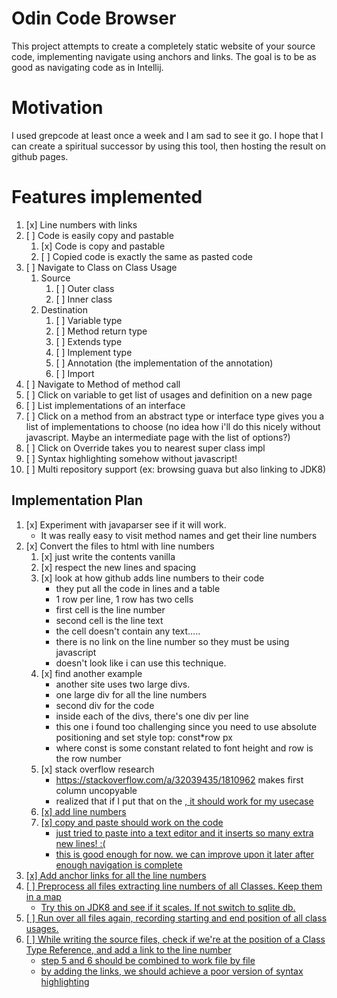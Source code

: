 # Odin Code Browser

This project attempts to create a completely static website of your source code,
implementing navigate using anchors and links. The goal is to be as good as
navigating code as in Intellij.

# Motivation
I used grepcode at least once a week and I am sad to see it go.
I hope that I can create a spiritual successor by using this tool, then hosting
the result on github pages.

# Features implemented
1. [x] Line numbers with links
2. [ ] Code is easily copy and pastable
    1. [x] Code is copy and pastable 
    2. [ ] Copied code is exactly the same as pasted code
3. [ ] Navigate to Class on Class Usage
    1. Source
        1. [ ] Outer class
        2. [ ] Inner class
    1. Destination
        1. [ ] Variable type
        2. [ ] Method return type
        3. [ ] Extends type
        4. [ ] Implement type
        5. [ ] Annotation (the implementation of the annotation)
        6. [ ] Import
4. [ ] Navigate to Method of method call
5. [ ] Click on variable to get list of usages and definition on a new page
6. [ ] List implementations of an interface
7. [ ] Click on a method from an abstract type or interface type gives you a
   list of implementations to choose (no idea how i'll do this nicely without
javascript. Maybe an intermediate page with the list of options?)
8. [ ] Click on Override takes you to nearest super class impl
9. [ ] Syntax highlighting somehow without javascript!
10. [ ] Multi repository support (ex: browsing guava but also linking to JDK8)



## Implementation Plan

1. [x] Experiment with javaparser see if it will work.
    - It was really easy to visit method names and get their line numbers
2. [x] Convert the files to html with line numbers
    1. [x] just write the contents vanilla
    2. [x] respect the new lines and spacing
    3. [x] look at how github adds line numbers to their code
        - they put all the code in lines and a table
        - 1 row per line, 1 row has two cells
        - first cell is the line number
        - second cell is the line text
        - the cell doesn't contain any text.....
        - there is no link on the line number so they must be using javascript
        - doesn't look like i can use this technique.
    4. [x] find another example
        - another site uses two large divs.
        - one large div for all the line numbers
        - second div for the code
        - inside each of the divs, there's one div per line
        - this one i found too challenging since you need to use absolute
          positioning and set style top: const*row px
        - where const is some constant related to font height and row is the row
          number
    5. [x] stack overflow research
        - https://stackoverflow.com/a/32039435/1810962 makes first column
          uncopyable
        - realized that if I put that on the <a href>, it should work for my
          usecase
    4. [x] add line numbers
    5. [x] copy and paste should work on the code
        - just tried to paste into a text editor and it inserts so many extra
          new lines! :(
        - this is good enough for now. we can improve upon it later after enough
          navigation is complete
3. [x] Add anchor links for all the line numbers
4. [ ] Preprocess all files extracting line numbers of all Classes. Keep them in
   a map
    - Try this on JDK8 and see if it scales. If not switch to sqlite db.
5. [ ] Run over all files again, recording starting and end position of all
   class usages.
6. [ ] While writing the source files, check if we're at the position of a Class
   Type Reference, and add a link to the line number
    - step 5 and 6 should be combined to work file by file
    - by adding the links, we should achieve a poor version of syntax
      highlighting

